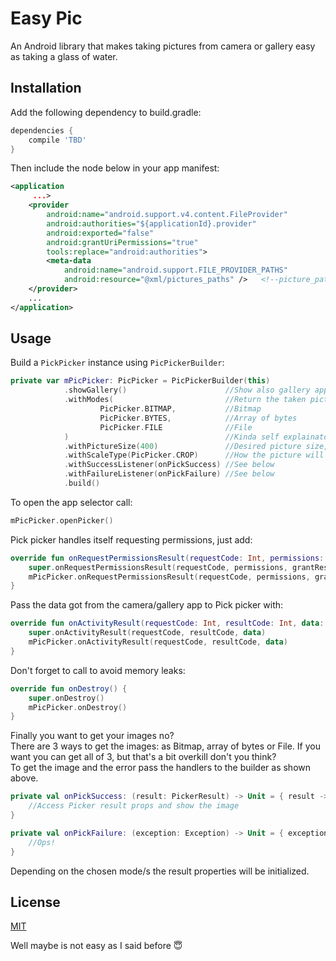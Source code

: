 # Easy Pic

An Android library that makes taking pictures from camera or gallery easy as taking a glass of water.

## Installation

Add the following dependency to build.gradle:
```gradle
dependencies {
    compile 'TBD'
}
```

Then include the node below in your app manifest:
```xml
<application
     ...>
    <provider
        android:name="android.support.v4.content.FileProvider"
        android:authorities="${applicationId}.provider"
        android:exported="false"
        android:grantUriPermissions="true"
        tools:replace="android:authorities">
        <meta-data
            android:name="android.support.FILE_PROVIDER_PATHS"
            android:resource="@xml/pictures_paths" />   <!--picture_paths.xml is located inside easypic -->
    </provider>
    ...
</application>
```

## Usage

Build a `PickPicker` instance using `PicPickerBuilder`:

```kotlin
private var mPicPicker: PicPicker = PicPickerBuilder(this)
            .showGallery()                      //Show also gallery applications in the selector
            .withModes(                         //Return the taken picture as:
                    PicPicker.BITMAP,           //Bitmap
                    PicPicker.BYTES,            //Array of bytes
                    PicPicker.FILE              //File
            )                                   //Kinda self explainatory
            .withPictureSize(400)               //Desired picture size, 0 if no resize is wanted
            .withScaleType(PicPicker.CROP)      //How the picture will be scaled to the value above
            .withSuccessListener(onPickSuccess) //See below
            .withFailureListener(onPickFailure) //See below
            .build()

```

To open the app selector call:
```kotlin
mPicPicker.openPicker()
```

Pick picker handles itself requesting permissions, just add:
```kotlin
override fun onRequestPermissionsResult(requestCode: Int, permissions: Array<out String>, grantResults: IntArray) {
    super.onRequestPermissionsResult(requestCode, permissions, grantResults)
    mPicPicker.onRequestPermissionsResult(requestCode, permissions, grantResults)
}

```

Pass the data got from the camera/gallery app to Pick picker with:

```kotlin
override fun onActivityResult(requestCode: Int, resultCode: Int, data: Intent?) {
    super.onActivityResult(requestCode, resultCode, data)
    mPicPicker.onActivityResult(requestCode, resultCode, data)
}
```

Don't forget to call to avoid memory leaks:

```kotlin
override fun onDestroy() {
    super.onDestroy()
    mPicPicker.onDestroy()
}
```

Finally you want to get your images no?  
There are 3 ways to get the images: as Bitmap, array of bytes or File. If you want you can get all of 3, but that's a bit overkill don't you think?  
To get the image and the error pass the handlers to the builder as shown above.

```kotlin
private val onPickSuccess: (result: PickerResult) -> Unit = { result ->
    //Access Picker result props and show the image
}

private val onPickFailure: (exception: Exception) -> Unit = { exception ->
    //Ops!
}
```

Depending on the chosen mode/s the result properties will be initialized.

## License
[MIT](https://github.com/Jameido/easypic-android/blob/dev/LICENSE)

Well maybe is not easy as I said before 😇
